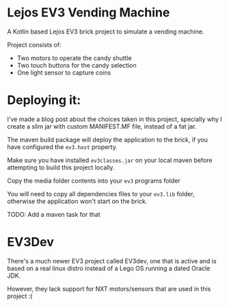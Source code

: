 # Lejos EV3 Vending Machine

A Kotlin based Lejos EV3 brick project to simulate a vending machine.

Project consists of:

* Two motors to operate the candy shuttle
* Two touch buttons for the candy selection
* One light sensor to capture coins

# Deploying it:
I've made a blog post about the choices taken in this project, specially why I
create a slim jar with custom MANIFEST.MF file, instead of a fat jar.

The maven build package will deploy the application to the brick, if you have configured
the `ev3.host` property.

Make sure you have installed `ev3classes.jar` on your local maven before attempting to build this project locally.

Copy the media folder contents into your `ev3` programs folder

You will need to copy all dependencies files to your `ev3.lib` folder, otherwise the application won't start on the brick.

TODO: Add a maven task for that

# EV3Dev
There's a much newer EV3 project called EV3dev, one that is active and is based on a
real linux distro instead of a Lego OS running a dated Oracle JDK.

However, they lack support for NXT motors/sensors that are used in this project :(
